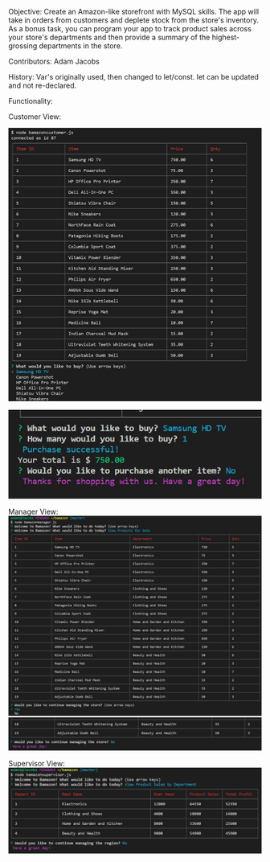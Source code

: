 Objective: Create an Amazon-like storefront with MySQL skills. The app will take in orders from customers and deplete stock from the store's inventory. As a bonus task, you can program your app to track product sales across your store's departments and then provide a summary of the highest-grossing departments in the store.

Contributors: Adam Jacobs

History: Var's originally used, then changed to let/const. let can be updated and not re-declared.

Functionality:

Customer View:

![](images/bamazon1.JPG)

![](images/bamazon2.JPG)

Manager View:
![](images/bamazon3.JPG)
![](images/bamazon4.JPG)

Supervisor View:
![](images/bamazon5.JPG)
